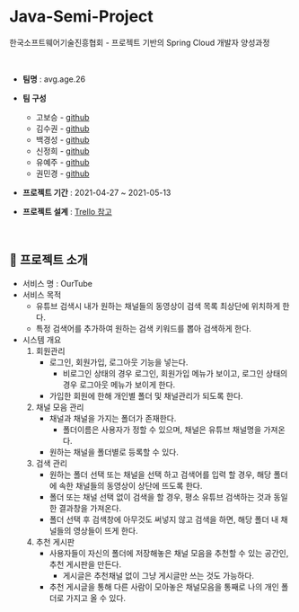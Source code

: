 # Java-Semi-Project

한국소프트웨어기술진흥협회 - 프로젝트 기반의 Spring Cloud 개발자 양성과정

<br>

- **팀명** : avg.age.26

- **팀 구성**
  - 고보승 - [github](https://github.com/kobos0503)
  - 김수권 - [github](https://github.com/sukuon2000)
  - 백경성 - [github](https://github.com/kyoungsungBack)
  - 신정희 - [github](https://github.com/shinjeonghea)
  - 유예주 - [github](https://github.com/yuyeju0910)
  - 권민경 - [github](https://github.com/mk2eeeeee)

- **프로젝트 기간** : 2021-04-27 ~ 2021-05-13
- **프로젝트 설계** : [Trello 참고](https://trello.com/b/cFMHZeTi/semi-project)

<br>

 ## :pushpin: 프로젝트 소개

- 서비스 명 : OurTube
- 서비스 목적  
  - 유튜브 검색시 내가 원하는 채널들의 동영상이 검색 목록 최상단에 위치하게 한다.
  - 특정 검색어를 추가하여 원하는 검색 키워드를 뽑아 검색하게 한다.
- 시스템 개요
  1. 회원관리
     - 로그인, 회원가입, 로그아웃 기능을 넣는다.
       - 비로그인 상태의 경우 로그인, 회원가입 메뉴가 보이고, 로그인 상태의 경우 로그아웃 메뉴가 보이게 한다.
     - 가입한 회원에 한해 개인별 폴더 및 채널관리가 되도록 한다.
  2. 채널 모음 관리
     - 채널과 채널을 가지는 폴더가 존재한다.
       - 폴더이름은 사용자가 정할 수 있으며, 채널은 유튜브 채널명을 가져온다.
     - 원하는 채널을 폴더별로 등록할 수 있다.
  3. 검색 관리
     - 원하는 폴더 선택 또는 채널을 선택 하고 검색어를 입력 할 경우, 해당 폴더에 속한 채널들의 동영상이 상단에 뜨도록 한다.
     - 폴더 또는 채널 선택 없이 검색을 할 경우, 평소 유튜브 검색하는 것과 동일한 결과창을 가져온다.
     - 폴더 선택 후 검색창에 아무것도 써넣지 않고 검색을 하면, 해당 폴더 내 채널들의 영상들이 뜨게 한다.
  4. 추천 게시판
     - 사용자들이 자신의 폴더에 저장해놓은 채널 모음을 추천할 수 있는 공간인, 추천 게시판을 만든다.
       - 게시글은 추천채널 없이 그냥 게시글만 쓰는 것도 가능하다.
     - 추천 게시글을 통해 다른 사람이 모아놓은 채널모음을 통째로 나의 개인 폴더로 가지고 올 수 있다.
